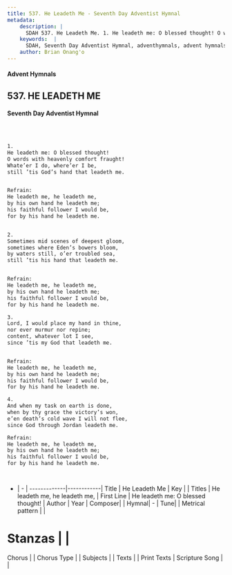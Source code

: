 ```yaml
---
title: 537. He Leadeth Me - Seventh Day Adventist Hymnal
metadata:
    description: |
      SDAH 537. He Leadeth Me. 1. He leadeth me: O blessed thought! O words with heavenly comfort fraught! Whate’er I do, where’er I be, still ’tis God’s hand that leadeth me. 
    keywords:  |
      SDAH, Seventh Day Adventist Hymnal, adventhymnals, advent hymnals, He Leadeth Me, He leadeth me; O blessed thought! ,He leadeth me, he leadeth me,
    author: Brian Onang'o
---
```


#### Advent Hymnals
## 537. HE LEADETH ME
#### Seventh Day Adventist Hymnal

```txt



1.
He leadeth me: O blessed thought!
O words with heavenly comfort fraught!
Whate’er I do, where’er I be,
still ’tis God’s hand that leadeth me.


Refrain:
He leadeth me, he leadeth me,
by his own hand he leadeth me;
his faithful follower I would be,
for by his hand he leadeth me.


2.
Sometimes mid scenes of deepest gloom,
sometimes where Eden’s bowers bloom,
by waters still, o’er troubled sea,
still ’tis his hand that leadeth me.


Refrain:
He leadeth me, he leadeth me,
by his own hand he leadeth me;
his faithful follower I would be,
for by his hand he leadeth me.

3.
Lord, I would place my hand in thine,
nor ever murmur nor repine;
content, whatever lot I see,
since ’tis my God that leadeth me.


Refrain:
He leadeth me, he leadeth me,
by his own hand he leadeth me;
his faithful follower I would be,
for by his hand he leadeth me.

4.
And when my task on earth is done,
when by thy grace the victory’s won,
e’en death’s cold wave I will not flee,
since God through Jordan leadeth me.

Refrain:
He leadeth me, he leadeth me,
by his own hand he leadeth me;
his faithful follower I would be,
for by his hand he leadeth me.




```

- |   -  |
-------------|------------|
Title | He Leadeth Me |
Key |  |
Titles | He leadeth me, he leadeth me, |
First Line | He leadeth me: O blessed thought! |
Author | 
Year | 
Composer|  |
Hymnal|  - |
Tune|  |
Metrical pattern | |
# Stanzas |  |
Chorus |  |
Chorus Type |  |
Subjects |  |
Texts |  |
Print Texts | 
Scripture Song |  |
  

